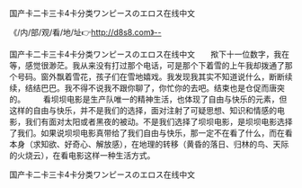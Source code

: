 国产卡二卡三卡4卡分类ワンピースのエロス在线中文

《/内/部/观/看/地/址👉http://d8s8.com》--

国产卡二卡三卡4卡分类ワンピースのエロス在线中文　　揿下十一位数字，我在等，感觉很渺茫。我从来没有打过那个电话，可是那个下着雪的上午我却拨通了那个号码。窗外飘着雪花，孩子们在雪地嬉戏。我发现我其实不知道说什么，断断续续，结结巴巴。我不得不说我不跟你聊了，你忙你的去吧。结束也是仓促而唐突的。
　　看坝坝电影是生产队唯一的精神生活，也体现了自由与快乐的元素，但这样的自由与快乐，并不是我们的选择，面对注射了可疑思想、知识和情感的电影，我们有面对太阳或者黑夜的被动。不是我们选择了坝坝电影，是坝坝电影选择了我们。如果说坝坝电影真带给了我们自由与快乐，那一定不在看了什么，而在看本身（求知欲、好奇心、解放感），在地理的转移（黄昏的落日、归林的鸟、天际的火烧云），在看电影这样一种生活方式。





国产卡二卡三卡4卡分类ワンピースのエロス在线中文
